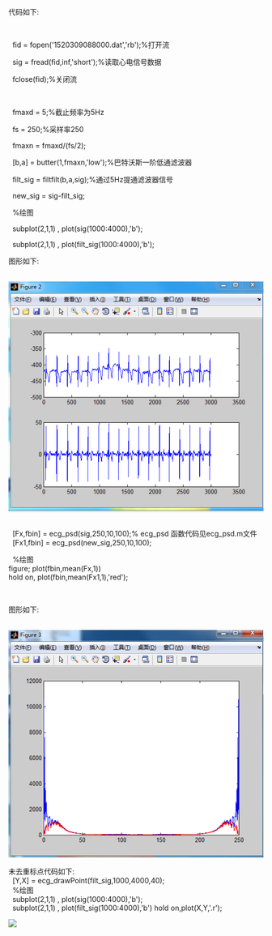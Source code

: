 <p>代码如下:</p><br>
<p>&nbsp;&nbsp;fid = fopen('1520309088000.dat','rb');%打开流<br></p>
<p>&nbsp;&nbsp;sig = fread(fid,inf,'short');%读取心电信号数据<br></p>
<p>&nbsp;&nbsp;fclose(fid);%关闭流<br></p>
<br>
<p>&nbsp;&nbsp;fmaxd = 5;%截止频率为5Hz<br></p>
<p>&nbsp;&nbsp;fs = 250;%采样率250<br></p>
<p>&nbsp;&nbsp;fmaxn = fmaxd/(fs/2);<br></p>
<p>&nbsp;&nbsp;[b,a] = butter(1,fmaxn,'low');%巴特沃斯一阶低通滤波器<br></p>
<p>&nbsp;&nbsp;filt_sig = filtfilt(b,a,sig);%通过5Hz提通滤波器信号<br></p>
<p>&nbsp;&nbsp;new_sig = sig-filt_sig;<br></p>
<p>&nbsp;&nbsp;%绘图<br></p>
<p>&nbsp;&nbsp;subplot(2,1,1) , plot(sig(1000:4000),'b');<br></p>
<p>&nbsp;&nbsp;subplot(2,1,1) , plot(filt_sig(1000:4000),'b');<br></p>
<p>图形如下:</p><br>
<img src="./1.jpg"/>
<br>
<br>
<p>&nbsp;&nbsp;[Fx,fbin] = ecg_psd(sig,250,10,100);% ecg_psd 函数代码见ecg_psd.m文件<br>
   &nbsp;&nbsp;[Fx1,fbin] = ecg_psd(new_sig,250,10,100);<br></p>
<p>&nbsp;&nbsp;%绘图<br>
   figure;  plot(fbin,mean(Fx,1))<br>
         hold on, plot(fbin,mean(Fx1,1),'red');<br>
</p><br>
 <p>图形如下:</p><br>
<img src="./滤波与原始信号频域分析对比图.png"/>

<p>未去重标点代码如下:<br>
&nbsp;&nbsp;[Y,X] = ecg_drawPoint(filt_sig,1000,4000,40);<br>
&nbsp;&nbsp;%绘图<br>
&nbsp;&nbsp;subplot(2,1,1) , plot(sig(1000:4000),'b');<br>
&nbsp;&nbsp;subplot(2,1,1) , plot(filt_sig(1000:4000),'b') hold on,plot(X,Y,'.r');<br></p>
<img src="./未去重标点.png"/>
